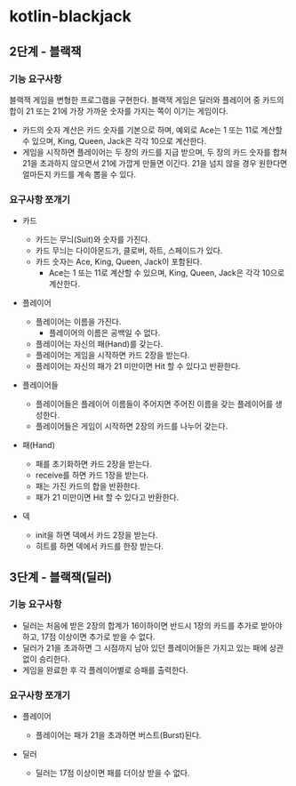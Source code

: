 # kotlin-blackjack

## 2단계 - 블랙잭

### 기능 요구사항

블랙잭 게임을 변형한 프로그램을 구현한다. 블랙잭 게임은 딜러와 플레이어 중 카드의 합이 21 또는 21에 가장 가까운 숫자를 가지는 쪽이 이기는 게임이다.

- 카드의 숫자 계산은 카드 숫자를 기본으로 하며, 예외로 Ace는 1 또는 11로 계산할 수 있으며, King, Queen, Jack은 각각 10으로 계산한다.
- 게임을 시작하면 플레이어는 두 장의 카드를 지급 받으며, 두 장의 카드 숫자를 합쳐 21을 초과하지 않으면서 21에 가깝게 만들면 이긴다. 21을 넘지 않을 경우 원한다면 얼마든지 카드를 계속 뽑을 수 있다.

### 요구사항 쪼개기
- 카드
  - 카드는 무늬(Suit)와 숫자를 가진다.
  - 카드 무늬는 다이아몬드가, 클로버, 하트, 스페이드가 있다.
  - 카드 숫자는 Ace, King, Queen, Jack이 포함된다.
    - Ace는 1 또는 11로 계산할 수 있으며, King, Queen, Jack은 각각 10으로 계산한다.

- 플레이어
  - 플레이어는 이름을 가진다.
    - 플레이어의 이름은 공백일 수 없다.
  - 플레이어는 자신의 패(Hand)를 갖는다.
  - 플레이어는 게임을 시작하면 카드 2장을 받는다.
  - 플레이어는 자신의 패가 21 미만이면 Hit 할 수 있다고 반환한다.

- 플레이어들
  - 플레이어들은 플레이어 이름들이 주어지면 주어진 이름을 갖는 플레이어를 생성한다.
  - 플레이어들은 게임이 시작하면 2장의 카드를 나누어 갖는다.

- 패(Hand)
  - 패를 초기화하면 카드 2장을 받는다.
  - receive를 하면 카드 1장을 받는다.
  - 패는 가진 카드의 합을 반환한다.
  - 패가 21 미만이면 Hit 할 수 있다고 반환한다.

- 덱
  - init을 하면 덱에서 카드 2장을 받는다.
  - 히트를 하면 덱에서 카드를 한장 받는다.
  
## 3단계 - 블랙잭(딜러)

### 기능 요구사항
- 딜러는 처음에 받은 2장의 합계가 16이하이면 반드시 1장의 카드를 추가로 받아야 하고, 17점 이상이면 추가로 받을 수 없다. 
- 딜러가 21을 초과하면 그 시점까지 남아 있던 플레이어들은 가지고 있는 패에 상관 없이 승리한다. 
- 게임을 완료한 후 각 플레이어별로 승패를 출력한다.

### 요구사항 쪼개기
- 플레이어
  - 플레이어는 패가 21을 초과하면 버스트(Burst)된다.

- 딜러
  - 딜러는 17점 이상이면 패를 더이상 받을 수 없다.
